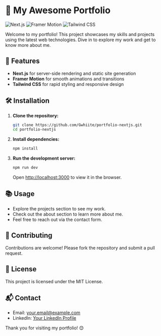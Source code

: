 # 🚀 My Awesome Portfolio

![Next.js](https://img.shields.io/badge/Next.js-000000?style=for-the-badge&logo=nextdotjs&logoColor=white)
![Framer Motion](https://img.shields.io/badge/Framer%20Motion-0055FF?style=for-the-badge&logo=framer&logoColor=white)
![Tailwind CSS](https://img.shields.io/badge/Tailwind_CSS-38B2AC?style=for-the-badge&logo=tailwind-css&logoColor=white)

Welcome to my portfolio! This project showcases my skills and projects using the latest web technologies. Dive in to explore my work and get to know more about me.

## 🌟 Features

- **Next.js** for server-side rendering and static site generation
- **Framer Motion** for smooth animations and transitions
- **Tailwind CSS** for rapid styling and responsive design

## 🛠️ Installation

1. **Clone the repository:**

   ```bash
   git clone https://github.com/Gwhiite/portfolio-nextjs.git
   cd portfolio-nextjs
   ```

2. **Install dependencies:**

   ```bash
   npm install
   ```

3. **Run the development server:**

   ```bash
   npm run dev
   ```

   Open [http://localhost:3000](http://localhost:3000) to view it in the browser.

## 📚 Usage

- Explore the projects section to see my work.
- Check out the about section to learn more about me.
- Feel free to reach out via the contact form.

## 🤝 Contributing

Contributions are welcome! Please fork the repository and submit a pull request.

## 📄 License

This project is licensed under the MIT License.

## 📬 Contact

- Email: [your.email@example.com](mailto:guibrancodecampos@gmail.com)
- LinkedIn: [Your LinkedIn Profile](https://www.linkedin.com/in/guibranco/)

Thank you for visiting my portfolio! 😊
